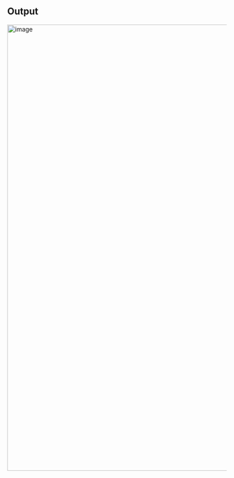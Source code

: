 
## Output


<img width="1915" height="1023" alt="image" src="https://github.com/user-attachments/assets/2eb9f64d-694c-41c7-b350-1faeb079828d" />
